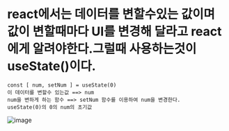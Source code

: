 # react에서는 데이터를 변할수있는 값이며 값이 변할때마다 UI를 변경해 달라고 react에게 알려야한다.그럴때 사용하는것이 useState()이다.

```
const [ num, setNum ] = useState(0) 
이 데이터를 변할수 있는값 ==> num
num을 변하게 하는 함수 ==> setNum 함수를 이용하여 num을 변경한다.
useState(0)의 0의 num의 초기값
```
![image](https://github.com/sinchangun/react/assets/145514301/751c73c2-ae5c-498d-b0fc-09279eeca689)
